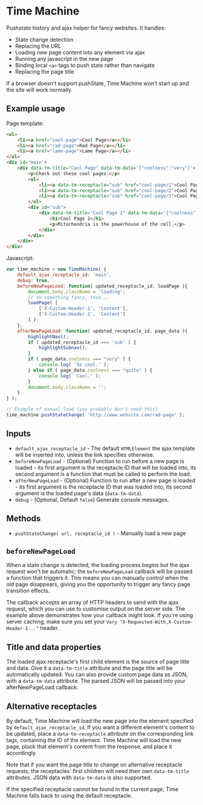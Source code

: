 # Time Machine

Pushstate history and ajax helper for fancy websites. It handles:

- State change detection
- Replacing the URL
- Loading new page content into any element via ajax
- Running any javascript in the new page
- Binding local `<a>` tags to push state rather than navigate
- Replacing the page title

If a browser doesn't support pushState, Time Machine won't start up and the site will work normally.

## Example usage

Page template:

```html
<ul>
	<li><a href="cool-page">Cool Page</a></li>
	<li><a href="rad-page">Rad Page</a></li>
	<li><a href="lame-page">Lame Page</a></li>
</ul>
<div id="main">
	<div data-tm-title="Cool Page" data-tm-data='{"coolness":"very"}'>
		<p>Check out these cool pages:</p>
		<ul>
			<li><a data-tm-receptacle="sub" href="cool-page/1">Cool Page 1</a></li>
			<li><a data-tm-receptacle="sub" href="cool-page/2">Cool Page 2</a></li>
			<li><a data-tm-receptacle="sub" href="cool-page/3">Cool Page 3</a></li>
		</ul>
		<div id="sub">
			<div data-tm-title="Cool Page 1" data-tm-data='{"coolness":"quite"}'>
				<h1>Cool Page 1</h1>
				<p>Mitochondria is the powerhouse of the cell.</p>
			</div>
		</div>
	</div>
</div>
```

Javascript:

```javascript
var time_machine = new TimeMachine( {
	default_ajax_receptacle_id: 'main',
	debug: true,
	beforeNewPageLoad: function( updated_receptacle_id, loadPage ){
		document.body.className = 'loading';
		// do something fancy, then...
		loadPage( [
			['X-Custom-Header-1', 'Content'],
			['X-Custom-Header-2', 'Content']
		] );
	},
	afterNewPageLoad: function( updated_receptacle_id, page_data ){
		highlightNav();
		if ( updated_receptacle_id === 'sub' ) {
			highlightSubnav();
		}
		if ( page_data.coolness === "very" ) {
			console.log( 'So cool.' );
		} else if ( page_data.coolness === "quite" ) {
			console.log( 'Cool.' );
		}
		document.body.className = '';
	}
} );

// Example of manual load (you probably don't need this)
time_machine.pushStateChange( 'http://www.website.com/rad-page' );
```

## Inputs

- `default_ajax_receptacle_id` - The default `HTMLElement` the ajax template will be inserted into, unless the link specifies otherwise.
- `beforeNewPageLoad` - (Optional) Function to run before a new page is loaded - its first argument is the receptacle ID that will be loaded into, its second argument is a function that must be called to perform the load.
- `afterNewPageLoad` - (Optional) Function to run after a new page is loaded - its first argument is the receptacle ID that was loaded into, its second argument is the loaded page's data (`data-tm-data`).
- `debug` - (Optional, Default `false`) Generate console messages.

## Methods

- `pushStateChange( url, receptacle_id )` - Manually load a new page

## `beforeNewPageLoad`

When a state change is detected, the loading process begins but the ajax request won't be automatic; the `beforeNewPageLoad` callback will be passed a function that triggers it. This means you can manually control when the old page disappears, giving you the opportunity to trigger any fancy page transition effects.

The callback accepts an array of HTTP headers to send with the ajax request, which you can use to customise output on the server side. The example above demonstrates how your callback might look. If you're using server caching, make sure you set your `Vary "X-Requested-With,X-Custom-Header-1..."` header.

## Title and data properties

The loaded ajax receptacle's first child element is the source of page title and data. Give it a `data-tm-title` attribute and the page title will be automatically updated. You can also provide custom page data as JSON, with a `data-tm-data` attribute. The parsed JSON will be passed into your afterNewPageLoad callback.

## Alternative receptacles

By default, Time Machine will load the new page into the element specified by `default_ajax_receptacle_id`. If you want a different element's content to be updated, place a `data-tm-receptacle` attribute on the corresponding link tags, containing the ID of the element. Time Machine will load the new page, pluck that element's content from the response, and place it accordingly.

Note that if you want the page title to change on alternative receptacle requests, the receptacles' first children will need their own `data-tm-title` attributes. JSON data with `data-tm-data` is also supported.

If the specified receptacle cannot be found in the current page, Time Machine falls back to using the default receptacle.
